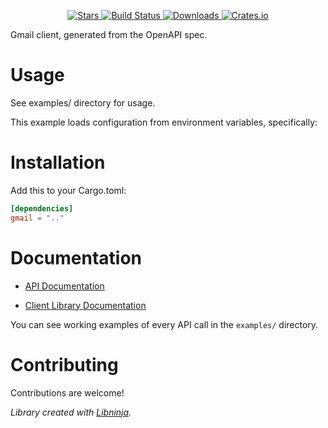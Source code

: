 <div id="top"></div>

<p align="center">
    <a href="https://github.com/libninjacom/gmail-rs/stargazers">
        <img src="https://img.shields.io/github/stars/libninjacom/gmail-rs.svg?style=flat-square" alt="Stars" />
    </a>
    <a href="https://github.com/libninjacom/gmail-rs/actions">
        <img src="https://img.shields.io/github/actions/workflow/libninjacom/gmail-rs/ci.yaml?style=flat-square" alt="Build Status" />
    </a>
    
<a href="https://crates.io/crates/gmail">
    <img src="https://img.shields.io/crates/d/gmail?style=flat-square" alt="Downloads" />
</a>
<a href="https://crates.io/crates/gmail">
    <img src="https://img.shields.io/crates/v/gmail?style=flat-square" alt="Crates.io" />
</a>

</p>

Gmail client, generated from the OpenAPI spec.

# Usage

See examples/ directory for usage.

This example loads configuration from environment variables, specifically:



# Installation

Add this to your Cargo.toml:

```toml
[dependencies]
gmail = ".."
```


# Documentation


* [API Documentation](https://developers.google.com/gmail/api/)


* [Client Library Documentation](https://docs.rs/gmail)


You can see working examples of every API call in the `examples/` directory.

# Contributing

Contributions are welcome!

*Library created with [Libninja](https://www.libninja.com).*